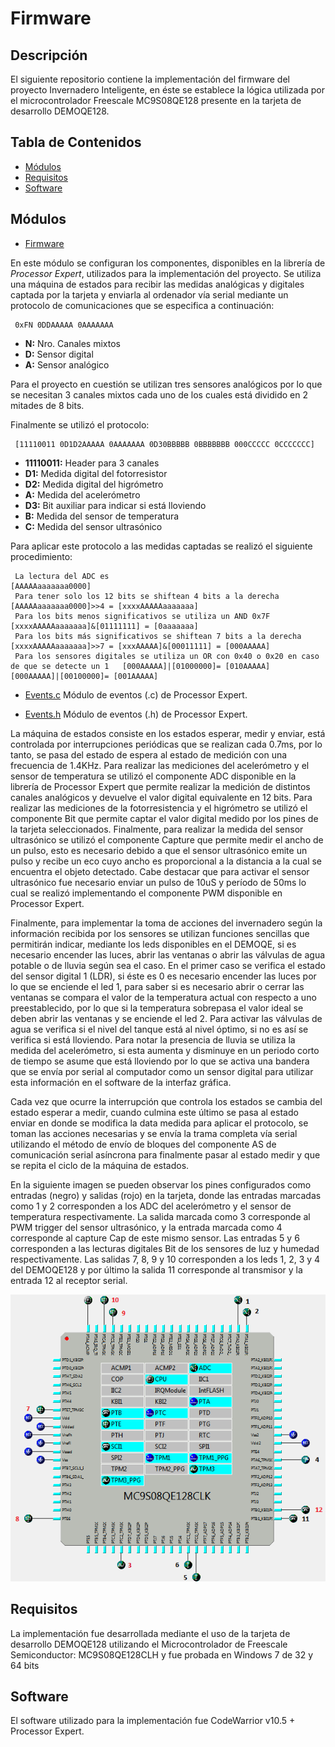 # Firmware

## Descripción

El siguiente repositorio contiene la implementación del firmware del proyecto Invernadero Inteligente, en éste se establece la lógica utilizada por el microcontrolador Freescale MC9S08QE128 presente en la tarjeta de desarrollo DEMOQE128.

## Tabla de Contenidos
- [Módulos](#módulos)
- [Requisitos](#requisitos)
- [Software](#software)

## Módulos

- [Firmware](https://github.com/geraldinebc/greenhouse_project/blob/master/Firmware/Sources/ProcessorExpert.c)

En este módulo se configuran los componentes, disponibles en la librería de *Processor Expert*, utilizados para la implementación del proyecto. Se utiliza una máquina de estados para recibir las medidas analógicas y digitales captada por la tarjeta y enviarla al ordenador vía serial mediante un protocolo de comunicaciones que se especifica a continuación:

     0xFN 0DDAAAAA 0AAAAAAA

- **N:** Nro. Canales mixtos
- **D:** Sensor digital
- **A:** Sensor analógico
     
Para el proyecto en cuestión se utilizan tres sensores analógicos por lo que se necesitan 3 canales mixtos cada uno de los cuales está dividido en 2 mitades de 8 bits.
     
Finalmente se utilizó el protocolo:

     [11110011 0D1D2AAAAA 0AAAAAAA 0D30BBBBB 0BBBBBBB 000CCCCC 0CCCCCCC]
     
- **11110011:** Header para 3 canales
- **D1:** Medida digital del fotorresistor
- **D2:** Medida digital del higrómetro
- **A:** Medida del acelerómetro
- **D3:** Bit auxiliar para indicar si está lloviendo
- **B:** Medida del sensor de temperatura
- **C:** Medida del sensor ultrasónico

Para aplicar este protocolo a las medidas captadas se realizó el siguiente procedimiento:

     La lectura del ADC es                                                                         [AAAAAaaaaaaa0000]
     Para tener solo los 12 bits se shiftean 4 bits a la derecha                                   [AAAAAaaaaaaa0000]>>4 = [xxxxAAAAAaaaaaaa]
     Para los bits menos significativos se utiliza un AND 0x7F                                     [xxxxAAAAAaaaaaaa]&[01111111] = [0aaaaaaa]
     Para los bits más significativos se shiftean 7 bits a la derecha                              [xxxxAAAAAaaaaaaa]>>7 = [xxxAAAAA]&[00011111] = [000AAAAA]
     Para los sensores digitales se utiliza un OR con 0x40 o 0x20 en caso de que se detecte un 1   [000AAAAA]|[01000000]= [010AAAAA]  [000AAAAA]|[00100000]= [001AAAAA]


- [Events.c](https://github.com/geraldinebc/greenhouse_project/blob/master/Firmware/Sources/Events.c) Módulo de eventos (.c) de Processor Expert.

- [Events.h](https://github.com/geraldinebc/greenhouse_project/blob/master/Firmware/Sources/Events.h) Módulo de eventos (.h) de Processor Expert.

La máquina de estados consiste en los estados esperar, medir y enviar, está controlada por interrupciones periódicas que se realizan cada 0.7ms, por lo tanto, se pasa del estado de espera al estado de medición con una frecuencia de 1.4KHz. Para realizar las mediciones del acelerómetro y el sensor de temperatura se utilizó el componente ADC disponible en la librería de Processor Expert que permite realizar la medición de distintos canales analógicos y devuelve el valor digital equivalente en 12 bits. Para realizar las mediciones de la fotorresistencia y el higrómetro se utilizó el componente Bit que permite captar el valor digital medido por los pines de la tarjeta seleccionados. Finalmente, para realizar la medida del sensor ultrasónico se utilizó el componente Capture que permite medir el ancho de un pulso, esto es necesario debido a que el sensor ultrasónico emite un pulso y recibe un eco cuyo ancho es proporcional a la distancia a la cual se encuentra el objeto detectado. Cabe destacar que para activar el sensor ultrasónico fue necesario enviar un pulso de 10uS y período de 50ms lo cual se realizó implementando el componente PWM disponible en Processor Expert.

Finalmente, para implementar la toma de acciones del invernadero según la información recibida por los sensores se utilizan funciones sencillas que permitirán indicar, mediante los leds disponibles en el DEMOQE, si es necesario encender las luces, abrir las ventanas o abrir las válvulas de agua potable o de lluvia según sea el caso. En el primer caso se verifica el estado del sensor digital 1 (LDR), si éste es 0 es necesario encender las luces por lo que se enciende el led 1, para saber si es necesario abrir o cerrar las ventanas se compara el valor de la temperatura actual con respecto a uno preestablecido, por lo que si la temperatura sobrepasa el valor ideal se deben abrir las ventanas y se enciende el led 2. Para activar las válvulas de agua se verifica si el nivel del tanque está al nivel óptimo, si no es así se verifica si está lloviendo. Para notar la presencia de lluvia se utiliza la medida del acelerómetro, si esta aumenta y disminuye en un periodo corto de tiempo se asume que está lloviendo por lo que se activa una bandera que se envía por serial al computador como un sensor digital para utilizar esta información en el software de la interfaz gráfica.

Cada vez que ocurre la interrupción que controla los estados se cambia del estado esperar a medir, cuando culmina este último se pasa al estado enviar en donde se modifica la data medida para aplicar el protocolo, se toman las acciones necesarias y se envía la trama completa vía serial utilizando el método de envío de bloques del componente AS de comunicación serial asíncrona para finalmente pasar al estado medir y que se repita el ciclo de la máquina de estados.

En la siguiente imagen se pueden observar los pines configurados como entradas (negro) y salidas (rojo) en la tarjeta, donde las entradas marcadas como 1 y 2 corresponden a los ADC del acelerómetro y el sensor de temperatura respectivamente. La salida marcada como 3 corresponde al PWM trigger del sensor ultrasónico, y la entrada marcada como 4 corresponde al capture Cap de este mismo sensor. Las entradas 5 y 6 corresponden a las lecturas digitales Bit de los sensores de luz y humedad respectivamente. Las salidas 7, 8, 9 y 10 corresponden a los leds 1, 2, 3 y 4 del DEMOQE128 y por último la salida 11 corresponde al transmisor y la entrada 12 al receptor serial.

![ MC9S08QE128]( https://github.com/geraldinebc/greenhouse_project/blob/master/Firmware/MC9S08QE128.PNG)

## Requisitos

La implementación fue desarrollada mediante el uso de la tarjeta de desarrollo DEMOQE128 utilizando el Microcontrolador de Freescale Semiconductor: MC9S08QE128CLH y fue probada en Windows 7 de 32 y 64 bits

## Software

El software utilizado para la implementación fue CodeWarrior v10.5 + Processor Expert.
